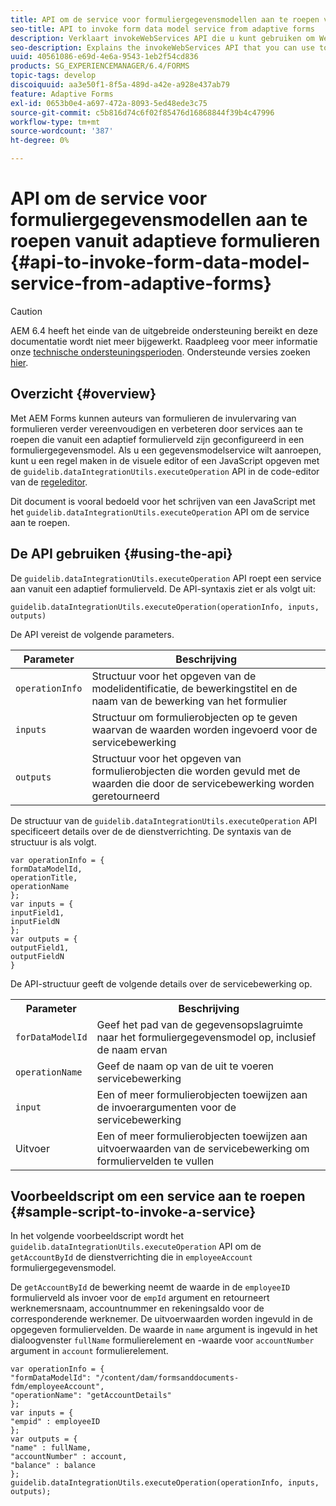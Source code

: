 ```yaml
---
title: API om de service voor formuliergegevensmodellen aan te roepen vanuit adaptieve formulieren
seo-title: API to invoke form data model service from adaptive forms
description: Verklaart invokeWebServices API die u kunt gebruiken om Webdiensten aan te halen die in WSDL van binnen een adaptief vormgebied worden geschreven.
seo-description: Explains the invokeWebServices API that you can use to invoke web services written in WSDL from within an adaptive form field.
uuid: 40561086-e69d-4e6a-9543-1eb2f54cd836
products: SG_EXPERIENCEMANAGER/6.4/FORMS
topic-tags: develop
discoiquuid: aa3e50f1-8f5a-489d-a42e-a928e437ab79
feature: Adaptive Forms
exl-id: 0653b0e4-a697-472a-8093-5ed48ede3c75
source-git-commit: c5b816d74c6f02f85476d16868844f39b4c47996
workflow-type: tm+mt
source-wordcount: '387'
ht-degree: 0%

---
```


# API om de service voor formuliergegevensmodellen aan te roepen vanuit adaptieve formulieren {#api-to-invoke-form-data-model-service-from-adaptive-forms}

>[!CAUTION]
>
>AEM 6.4 heeft het einde van de uitgebreide ondersteuning bereikt en deze documentatie wordt niet meer bijgewerkt. Raadpleeg voor meer informatie onze [technische ondersteuningsperioden](https://helpx.adobe.com/support/programs/eol-matrix.html). Ondersteunde versies zoeken [hier](https://experienceleague.adobe.com/docs/).

## Overzicht {#overview}

Met AEM Forms kunnen auteurs van formulieren de invulervaring van formulieren verder vereenvoudigen en verbeteren door services aan te roepen die vanuit een adaptief formulierveld zijn geconfigureerd in een formuliergegevensmodel. Als u een gegevensmodelservice wilt aanroepen, kunt u een regel maken in de visuele editor of een JavaScript opgeven met de `guidelib.dataIntegrationUtils.executeOperation` API in de code-editor van de [regeleditor](/help/forms/using/rule-editor.md).

Dit document is vooral bedoeld voor het schrijven van een JavaScript met het `guidelib.dataIntegrationUtils.executeOperation` API om de service aan te roepen.

## De API gebruiken {#using-the-api}

De `guidelib.dataIntegrationUtils.executeOperation` API roept een service aan vanuit een adaptief formulierveld. De API-syntaxis ziet er als volgt uit:

```
guidelib.dataIntegrationUtils.executeOperation(operationInfo, inputs, outputs)
```

De API vereist de volgende parameters.

| Parameter | Beschrijving |
|---|---|
| `operationInfo` | Structuur voor het opgeven van de modelidentificatie, de bewerkingstitel en de naam van de bewerking van het formulier |
| `inputs` | Structuur om formulierobjecten op te geven waarvan de waarden worden ingevoerd voor de servicebewerking |
| `outputs` | Structuur voor het opgeven van formulierobjecten die worden gevuld met de waarden die door de servicebewerking worden geretourneerd |

De structuur van de `guidelib.dataIntegrationUtils.executeOperation` API specificeert details over de de dienstverrichting. De syntaxis van de structuur is als volgt.

```
var operationInfo = {
formDataModelId,
operationTitle,
operationName
};
var inputs = {
inputField1,
inputFieldN
};
var outputs = {
outputField1,
outputFieldN
}
```

De API-structuur geeft de volgende details over de servicebewerking op.

<table> 
 <tbody> 
  <tr> 
   <th>Parameter</th> 
   <th>Beschrijving</th> 
  </tr> 
  <tr> 
   <td><code>forDataModelId</code></td> 
   <td>Geef het pad van de gegevensopslagruimte naar het formuliergegevensmodel op, inclusief de naam ervan</td> 
  </tr> 
  <tr> 
   <td><code>operationName</code></td> 
   <td>Geef de naam op van de uit te voeren servicebewerking</td> 
  </tr> 
  <tr> 
   <td><code>input</code></td> 
   <td>Een of meer formulierobjecten toewijzen aan de invoerargumenten voor de servicebewerking</td> 
  </tr> 
  <tr> 
   <td>Uitvoer</td> 
   <td>Een of meer formulierobjecten toewijzen aan uitvoerwaarden van de servicebewerking om formuliervelden te vullen<br /> </td> 
  </tr> 
 </tbody> 
</table>

## Voorbeeldscript om een service aan te roepen {#sample-script-to-invoke-a-service}

In het volgende voorbeeldscript wordt het `guidelib.dataIntegrationUtils.executeOperation` API om de `getAccountById` de dienstverrichting die in `employeeAccount` formuliergegevensmodel.

De `getAccountById` de bewerking neemt de waarde in de `employeeID` formulierveld als invoer voor de `empId` argument en retourneert werknemersnaam, accountnummer en rekeningsaldo voor de corresponderende werknemer. De uitvoerwaarden worden ingevuld in de opgegeven formuliervelden. De waarde in `name` argument is ingevuld in het dialoogvenster `fullName` formulierelement en -waarde voor `accountNumber` argument in `account` formulierelement.

```
var operationInfo = {
"formDataModelId": "/content/dam/formsanddocuments-fdm/employeeAccount",
"operationName": "getAccountDetails"
};
var inputs = {
"empid" : employeeID
};
var outputs = {
"name" : fullName,
"accountNumber" : account,
"balance" : balance
};
guidelib.dataIntegrationUtils.executeOperation(operationInfo, inputs, outputs);
```
